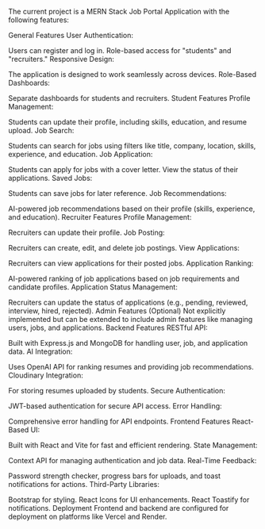 The current project is a MERN Stack Job Portal Application with the following features:

General Features
User Authentication:

Users can register and log in.
Role-based access for "students" and "recruiters."
Responsive Design:

The application is designed to work seamlessly across devices.
Role-Based Dashboards:

Separate dashboards for students and recruiters.
Student Features
Profile Management:

Students can update their profile, including skills, education, and resume upload.
Job Search:

Students can search for jobs using filters like title, company, location, skills, experience, and education.
Job Application:

Students can apply for jobs with a cover letter.
View the status of their applications.
Saved Jobs:

Students can save jobs for later reference.
Job Recommendations:

AI-powered job recommendations based on their profile (skills, experience, and education).
Recruiter Features
Profile Management:

Recruiters can update their profile.
Job Posting:

Recruiters can create, edit, and delete job postings.
View Applications:

Recruiters can view applications for their posted jobs.
Application Ranking:

AI-powered ranking of job applications based on job requirements and candidate profiles.
Application Status Management:

Recruiters can update the status of applications (e.g., pending, reviewed, interview, hired, rejected).
Admin Features (Optional)
Not explicitly implemented but can be extended to include admin features like managing users, jobs, and applications.
Backend Features
RESTful API:

Built with Express.js and MongoDB for handling user, job, and application data.
AI Integration:

Uses OpenAI API for ranking resumes and providing job recommendations.
Cloudinary Integration:

For storing resumes uploaded by students.
Secure Authentication:

JWT-based authentication for secure API access.
Error Handling:

Comprehensive error handling for API endpoints.
Frontend Features
React-Based UI:

Built with React and Vite for fast and efficient rendering.
State Management:

Context API for managing authentication and job data.
Real-Time Feedback:

Password strength checker, progress bars for uploads, and toast notifications for actions.
Third-Party Libraries:

Bootstrap for styling.
React Icons for UI enhancements.
React Toastify for notifications.
Deployment
Frontend and backend are configured for deployment on platforms like Vercel and Render.
